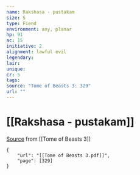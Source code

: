 ```yaml
---
name: Rakshasa - pustakam
size: S
type: Fiend
environment: any, planar
hp: 91
ac: 15
initiative: 2
alignment: lawful evil
legendary: 
lair: 
unique: 
cr: 5
tags: 
source: "Tome of Beasts 3: 329"
url: ""
---
```

# [[Rakshasa - pustakam]]

[Source](zotero://open-pdf/library/items/BLGR9HVR?page=329) from [[Tome of Beasts 3]]

```pdf
{
	"url": "[[Tome of Beasts 3.pdf]]",
	"page": [329]
}
```

